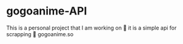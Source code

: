 # gogoanime-API
This is a personal project that I am working on 🧰
it is a simple api for scrapping 🔪 gogoanime.so 
